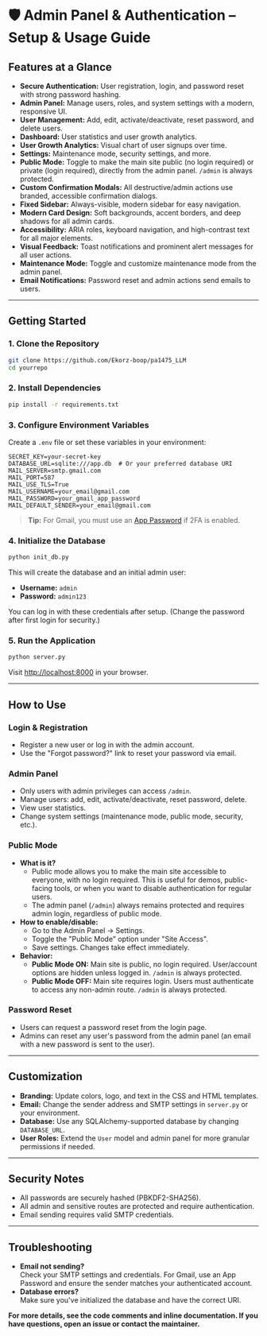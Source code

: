 # 🛡️ Admin Panel & Authentication – Setup & Usage Guide

## **Features at a Glance**

- **Secure Authentication:** User registration, login, and password reset with strong password hashing.
- **Admin Panel:** Manage users, roles, and system settings with a modern, responsive UI.
- **User Management:** Add, edit, activate/deactivate, reset password, and delete users.
- **Dashboard:** User statistics and user growth analytics.
- **User Growth Analytics:** Visual chart of user signups over time.
- **Settings:** Maintenance mode, security settings, and more.
- **Public Mode:** Toggle to make the main site public (no login required) or private (login required), directly from the admin panel. `/admin` is always protected.
- **Custom Confirmation Modals:** All destructive/admin actions use branded, accessible confirmation dialogs.
- **Fixed Sidebar:** Always-visible, modern sidebar for easy navigation.
- **Modern Card Design:** Soft backgrounds, accent borders, and deep shadows for all admin cards.
- **Accessibility:** ARIA roles, keyboard navigation, and high-contrast text for all major elements.
- **Visual Feedback:** Toast notifications and prominent alert messages for all user actions.
- **Maintenance Mode:** Toggle and customize maintenance mode from the admin panel.
- **Email Notifications:** Password reset and admin actions send emails to users.

---

## **Getting Started**

### **1. Clone the Repository**
```bash
git clone https://github.com/Ekorz-boop/pa1475_LLM
cd yourrepo
```

### **2. Install Dependencies**
```bash
pip install -r requirements.txt
```

### **3. Configure Environment Variables**

Create a `.env` file or set these variables in your environment:

```env
SECRET_KEY=your-secret-key
DATABASE_URL=sqlite:///app.db  # Or your preferred database URI
MAIL_SERVER=smtp.gmail.com
MAIL_PORT=587
MAIL_USE_TLS=True
MAIL_USERNAME=your_email@gmail.com
MAIL_PASSWORD=your_gmail_app_password
MAIL_DEFAULT_SENDER=your_email@gmail.com
```

> **Tip:** For Gmail, you must use an [App Password](https://support.google.com/accounts/answer/185833?hl=en) if 2FA is enabled.

### **4. Initialize the Database**
```bash
python init_db.py
```
This will create the database and an initial admin user:
- **Username:** `admin`
- **Password:** `admin123`

You can log in with these credentials after setup. (Change the password after first login for security.)

### **5. Run the Application**
```bash
python server.py
```
Visit [http://localhost:8000](http://localhost:8000) in your browser.

---

## **How to Use**

### **Login & Registration**
- Register a new user or log in with the admin account.
- Use the "Forgot password?" link to reset your password via email.

### **Admin Panel**
- Only users with admin privileges can access `/admin`.
- Manage users: add, edit, activate/deactivate, reset password, delete.
- View user statistics.
- Change system settings (maintenance mode, public mode, security, etc.).

### **Public Mode**
- **What is it?**
  - Public mode allows you to make the main site accessible to everyone, with no login required. This is useful for demos, public-facing tools, or when you want to disable authentication for regular users.
  - The admin panel (`/admin`) always remains protected and requires admin login, regardless of public mode.
- **How to enable/disable:**
  - Go to the Admin Panel → Settings.
  - Toggle the "Public Mode" option under "Site Access".
  - Save settings. Changes take effect immediately.
- **Behavior:**
  - **Public Mode ON:** Main site is public, no login required. User/account options are hidden unless logged in. `/admin` is always protected.
  - **Public Mode OFF:** Main site requires login. Users must authenticate to access any non-admin route. `/admin` is always protected.

### **Password Reset**
- Users can request a password reset from the login page.
- Admins can reset any user's password from the admin panel (an email with a new password is sent to the user).

---

## **Customization**

- **Branding:** Update colors, logo, and text in the CSS and HTML templates.
- **Email:** Change the sender address and SMTP settings in `server.py` or your environment.
- **Database:** Use any SQLAlchemy-supported database by changing `DATABASE_URL`.
- **User Roles:** Extend the `User` model and admin panel for more granular permissions if needed.

---

## **Security Notes**

- All passwords are securely hashed (PBKDF2-SHA256).
- All admin and sensitive routes are protected and require authentication.
- Email sending requires valid SMTP credentials.

---

## **Troubleshooting**

- **Email not sending?**  
  Check your SMTP settings and credentials. For Gmail, use an App Password and ensure the sender matches your authenticated account.
- **Database errors?**  
  Make sure you've initialized the database and have the correct URI.

**For more details, see the code comments and inline documentation. If you have questions, open an issue or contact the maintainer.** 